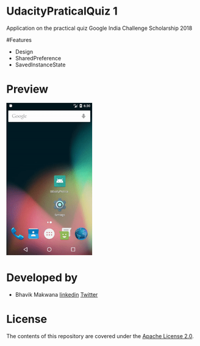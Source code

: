 # UdacityPraticalQuiz 1

Application on the practical quiz Google India Challenge Scholarship 2018

#Features
- Design
- SharedPreference
- SavedInstanceState


# Preview
<img src="https://github.com/ibhavikmakwana/UdacityPraticalQuiz/blob/master/one.gif" height="400" alt="Screenshot"/>

# Developed by

- Bhavik Makwana [linkedin](https://www.linkedin.com/in/ibhavikmakwana/) [Twitter](https://twitter.com/ibhavikmakwana)

# License

The contents of this repository are covered under the [Apache License 2.0](https://github.com/ibhavikmakwana/UdacityPraticalQuiz/blob/master/LICENSE).
